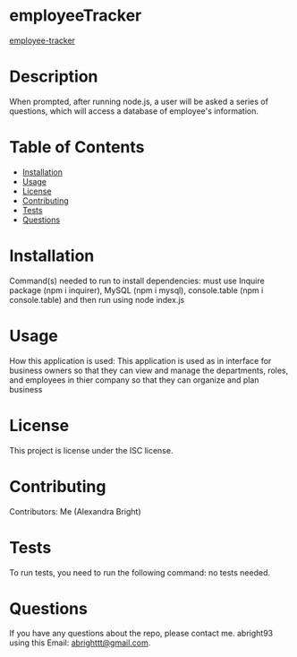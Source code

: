 # employeeTracker



[employee-tracker](https://user-images.githubusercontent.com/84680936/124861371-70bad600-df81-11eb-96a2-4023c5086ebd.gif)



# Description
When prompted, after running node.js, a user will be asked a series of questions, which will access a database of employee's information.
# Table of Contents
* [Installation](#installation)
* [Usage](#usage)
* [License](#license)
* [Contributing](#contributing)
* [Tests](#tests)
* [Questions](#questions)
# Installation
Command(s) needed to run to install dependencies: must use Inquire package (npm i inquirer), MySQL (npm i mysql), console.table (npm i console.table)
and then run using node index.js
# Usage
​How this application is used: This application is used as in interface for business owners so that they can view and manage the departments, roles, and employees in thier company so that they can organize and plan business
# License
This project is license under the ISC license.
# Contributing
​Contributors: Me (Alexandra Bright)
# Tests
To run tests, you need to run the following command: no tests needed.
# Questions
If you have any questions about the repo, please contact me.
abright93 using this Email: abrighttt@gmail.com.
